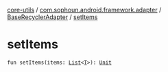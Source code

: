 [core-utils](../../index.md) / [com.sophoun.android.framework.adapter](../index.md) / [BaseRecyclerAdapter](index.md) / [setItems](./set-items.md)

# setItems

`fun setItems(items: `[`List`](https://kotlinlang.org/api/latest/jvm/stdlib/kotlin.collections/-list/index.html)`<`[`T`](index.md#T)`>): `[`Unit`](https://kotlinlang.org/api/latest/jvm/stdlib/kotlin/-unit/index.html)